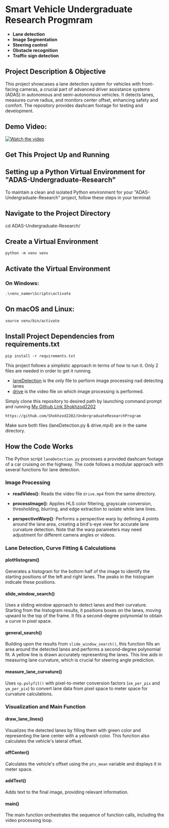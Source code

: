 # Smart Vehicle Undergraduate Research Progmram
* **Lane detection**
* **Image Segmentation**
* **Steering control**
* **Obstacle recognition** 
* **Traffic sign detection**

## Project Description & Objective
This project showcases a lane detection system for vehicles with front-facing cameras, a crucial part of advanced driver assistance systems (ADAS) in autonomous and semi-autonomous vehicles. It detects lanes, measures curve radius, and monitors center offset, enhancing safety and comfort. The repository provides dashcam footage for testing and development.

## Demo Video:

[![Watch the video](https://img.youtube.com/vi/SskEn38OWqc/0.jpg)](https://www.youtube.com/watch?v=SskEn38OWqc)





## Get This Project Up and Running

## Setting up a Python Virtual Environment for "ADAS-Undergraduate-Research"

To maintain a clean and isolated Python environment for your "ADAS-Undergraduate-Research" project, follow these steps in your terminal:

## Navigate to the Project Directory
cd ADAS-Undergraduate-Research/

## Create a Virtual Environment

```
python -m venv venv
```

## Activate the Virtual Environment
### On Windows:

```
.\<env_name>\Scripts\activate
```

## On macOS and Linux:
```
source venv/bin/activate
```

## Install Project Dependencies from requirements.txt
```
pip install -r requirements.txt
```

This project follows a simplistic approach in terms of how to run it. Only 2 files are needed in order to get it running.
* [laneDetection](laneDetection.py) is the only file to perform image processing nad detecting lanes
* [drive](drive.mp4) is the video file on which image processing is performed.

Simply clone this repository to desired path by launching command prompt and running
[My Github Link Shokhzod2202](https://github.com/Shokhzod2202/UndergraduateResearchProgram/)
```
https://github.com/Shokhzod2202/UndergraduateResearchProgram
```
Make sure both files (laneDetection.py & drive.mp4) are in the same directory.

## How the Code Works

The Python script `laneDetection.py` processes a provided dashcam footage of a car cruising on the highway. The code follows a modular approach with several functions for lane detection.

### Image Processing

- **readVideo()**: Reads the video file `drive.mp4` from the same directory.

- **processImage()**: Applies HLS color filtering, grayscale conversion, thresholding, blurring, and edge extraction to isolate white lane lines.

- **perspectiveWarp()**: Performs a perspective warp by defining 4 points around the lane area, creating a bird's-eye view for accurate lane curvature detection. Note that the warp parameters may need adjustment for different camera angles or videos.

### Lane Detection, Curve Fitting & Calculations

#### plotHistogram()
Generates a histogram for the bottom half of the image to identify the starting positions of the left and right lanes. The peaks in the histogram indicate these positions.

#### slide_window_search()
Uses a sliding window approach to detect lanes and their curvature. Starting from the histogram results, it positions boxes on the lanes, moving upward to the top of the frame. It fits a second-degree polynomial to obtain a curve in pixel space.

#### general_search()
Building upon the results from `slide_window_search()`, this function fills an area around the detected lanes and performs a second-degree polynomial fit. A yellow line is drawn accurately representing the lanes. This line aids in measuring lane curvature, which is crucial for steering angle prediction.

#### measure_lane_curvature()
Uses `np.polyfit()` with pixel-to-meter conversion factors (`xm_per_pix` and `ym_per_pix`) to convert lane data from pixel space to meter space for curvature calculations.

### Visualization and Main Function

#### draw_lane_lines()
Visualizes the detected lanes by filling them with green color and representing the lane center with a yellowish color. This function also calculates the vehicle's lateral offset.

#### offCenter()
Calculates the vehicle's offset using the `pts_mean` variable and displays it in meter space.

#### addText()
Adds text to the final image, providing relevant information.

#### main()
The main function orchestrates the sequence of function calls, including the video processing loop.




